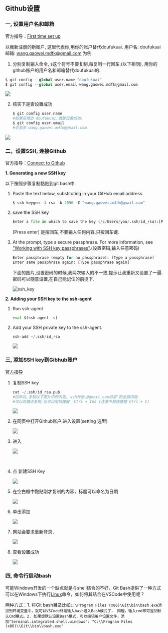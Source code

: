 

## Github设置

### 一, 设置用户名和邮箱

官方指导：[First time set up](https://git-scm.com/book/en/v2/Getting-Started-First-Time-Git-Setup)

以我新注册的新账户, 这里代表你,用你的账户替代doufukuai.
用户名: doufukuai
邮箱: wang.gaowei.mdfk@gmail.com
为例.

1. 分别复制输入命令, `$`这个符号不要复制,每复制一行回车.(以下相同), 用你的github账户的用户名和邮箱替代doufukuai的.

```python
$ git config --global user.name "doufukuai"
$ git config --global user.email wang.gaowei.mdfk@gmail.com
```

![](https://ws2.sinaimg.cn/large/006tNc79ly1fp2chmedkmj30lm064js2.jpg)

2. 核实下是否设置成功

   ```python
   $ git config user.name
   #如果反馈出 doufukuai,就是设置成功!
   $ git config user.email
   #会显示 wang.gaowei.mdfk@gmail.com
   ```

![](https://ws2.sinaimg.cn/large/006tNc79ly1fp2ci6gju3j30k80ak0tm.jpg)



### 二，设置SSH, 连接Github

官方指导：[Connect to Github](https://help.github.com/articles/connecting-to-github-with-ssh/)

**1. Generating a new SSH key**

以下按照步骤复制黏贴到git bash中.

1. Paste the text below, substituting in your GitHub email address.

   ```python
   $ ssh-keygen -t rsa -b 4096 -C "wang.gaowei.mdfk@gmail.com"
   ```

2. save the SSH key

   ```python
   Enter a file in which to save the key (/c/Users/you/.ssh/id_rsa):[Press enter] 
   ```

   [Press enter] 是按回车,不要输入任何内容,只按回车键.

3. At the prompt, type a secure passphrase. For more information, see ["Working with SSH key passphrases"](https://help.github.com/articles/working-with-ssh-key-passphrases).(设置密码,输入任意密码)

   ```python
   Enter passphrase (empty for no passphrase): [Type a passphrase]
   Enter same passphrase again: [Type passphrase again]
   ```

   下面的图片,设置密码的时候,我两次输入的不一致,提示让我重新又设置了一遍.
   密码可以随意设置,在自己能记住的前提下.

   ![ssh_key](https://ws1.sinaimg.cn/large/006tNc79ly1fp2cizjxkxj30s40jowgm.jpg)

**2. Adding your SSH key to the ssh-agent**

1. Run ssh-agent 

   ```python
   eval $(ssh-agent -s)
   ```

2. Add your SSH private key to the ssh-agent.

   ```python
   ssh-add ~/.ssh/id_rsa
   ```

    ![](https://ws4.sinaimg.cn/large/006tNc79ly1fp2cq1l0dnj30oy05p74h.jpg)


### 三, 添加SSH key到Gibhub账户

[官方指导](https://help.github.com/articles/adding-a-new-ssh-key-to-your-github-account/)

1. 复制SSH key

   ```python
   cat ~/.ssh/id_rsa.pub 
   #回车后,复制以下图片中的内容,'ssh开始,@gmail.com结束'的全部内容.
   #可以右键点复制,也可以用快捷键  Ctrl + Ins (注意不是快捷键 Ctrl + C)
   ```

   ![](https://ws2.sinaimg.cn/large/006tNc79ly1fp2cqrpi0cj30s306nwfi.jpg)

2. 在网页中打开Github账户,进入设置(setting 选型)

   ![](https://ws4.sinaimg.cn/large/006tNc79ly1fp2crfvy39j30b50fhdh6.jpg)

3. 进入

   ![](https://ws2.sinaimg.cn/large/006tNc79ly1fp2cv6ymffj30ul0g9q46.jpg)

   ​

4. 点 新建SSH Key

   ![](https://ws1.sinaimg.cn/large/006tNc79ly1fp2cvnwyy7j30tj0gy3zw.jpg)

5. 在空白框中黏贴刚才复制的内容，标题可以命名为日期

   ![](https://ws3.sinaimg.cn/large/006tNc79ly1fp2cw1s42ej30su0g4dhf.jpg)

6. 单击添加

   ![](https://ws3.sinaimg.cn/large/006tNc79ly1fp2cwmgf5mj30sc0dqdia.jpg)

7. 网站会要求重新登录．

   ![](https://ws2.sinaimg.cn/large/006tNc79ly1fp2cwyehd3j30uv0krad7.jpg)

8. 查看设置成功

   ![](https://ws3.sinaimg.cn/large/006tNc79ly1fp2cxfyzfej30st0cqta3.jpg)






### 四, 命令行启动bash




可能Windows开发的一个缺点就是与shell结合的不好，Git Bash提供了一种方式可以在Windows下执行[Linux](https://www.2cto.com/os/linux/)命令，如何将其结合在VSCode中使用呢？

两种方式：1. 将Git bash目录比如`C:\Program Files (x86)\Git\bin\bash.exe添加到环境变量中，就可以VSCode终端输入bash进入Bash模式了， 同理，输入cmd即可返回默认Cmd模式。2. 如果想默认设置Bash模式，可以编辑用户设置文件，添加"terminal.integrated.shell.windows": "C:\\Program Files (x86)\\Git\\bin\\bash.exe"`